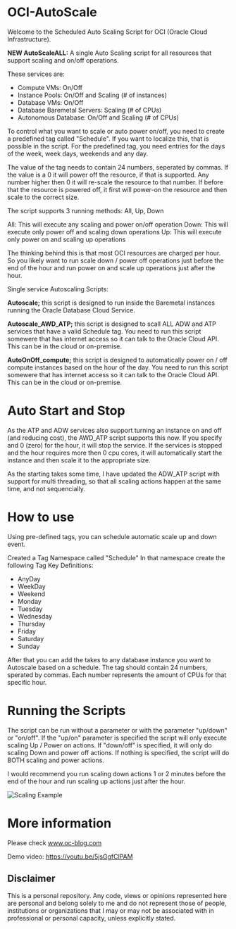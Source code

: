 # OCI-AutoScale

Welcome to the Scheduled Auto Scaling Script for OCI (Oracle Cloud Infrastructure).

**NEW AutoScaleALL:** A single Auto Scaling script for all resources that support scaling and on/off operations.

These services are:
- Compute VMs: On/Off
- Instance Pools: On/Off and Scaling (# of instances)
- Database VMs: On/Off
- Database Baremetal Servers: Scaling (# of CPUs)
- Autonomous Database: On/Off and Scaling (# of CPUs)

To control what you want to scale or auto power on/off, you need to create a predefined tag called "Schedule". If you want to
localize this, that is possible in the script. For the predefined tag, you need entries for the days of the week, week days, weekends and any day.

The value of the tag needs to contain 24 numbers, seperated by commas. If the value is a 0 it will power off the resource,
if that is supported. Any number higher then 0 it will re-scale the resource to that number. If before that the resource is
powered off, it first will power-on the resource and then scale to the correct size.

The script supports 3 running methods: All, Up, Down

All: This will execute any scaling and power on/off operation
Down: This will execute only power off and scaling down operations
Up: This will execute only power on and scaling up operations

The thinking behind this is that most OCI resources are charged per hour. So you likely want to run scale down / power off operations 
just before the end of the hour and run power on and scale up operations just after the hour.



Single service Autoscaling Scripts:

**Autoscale;** this script is designed to run inside the Baremetal instances running the Oracle Database Cloud Service.

**Autoscale_AWD_ATP;** this script is designed to scall ALL ADW and ATP services that have a valid Schedule tag. You need to run this script somewere that has internet access so it can talk to the Oracle Cloud API. This can be in the cloud or on-premise.

**AutoOnOff_compute;** this script is designed to automatically power on / off compute instances based on the hour of the day. You need to run this script somewere that has internet access so it can talk to the Oracle Cloud API. This can be in the cloud or on-premise.

# Auto Start and Stop
As the ATP and ADW services also support turning an instance on and off (and reducing cost), the AWD_ATP script supports this now.
If you specify and 0 (zero) for the hour, it will stop the service. If the services is stopped and the hour requires more then 0 cpu
cores, it will automatically start the instance and then scale it to the appropriate size.

As the starting takes some time, I have updated the ADW_ATP script with support for multi threading, so that all scaling actions happen at the same time, and not sequencially.

# How to use
Using pre-defined tags, you can schedule automatic scale up and down event.

Created a Tag Namespace called "Schedule"
In that namespace create the following Tag Key Definitions:
- AnyDay
- WeekDay
- Weekend
- Monday
- Tuesday
- Wednesday
- Thursday
- Friday
- Saturday
- Sunday

After that you can add the takes to any database instance you want to Autoscale based on a schedule. The tag should contain 24 numbers, sperated by commas. Each number represents the amount of CPUs for that specific hour.

# Running the Scripts
The script can be run without a parameter or with the parameter "up/down" or "on/off". If the "up/on" parameter is specified the script will only execute scaling Up / Power on actions. If "down/off" is specified, it will only do scaling Down and power off actions. If nothing is specified, the script will do BOTH scaling and power actions.

I would recommend you run scaling down actions 1 or 2 minutes before the end of the hour and run scaling up actions just after the hour.

![Scaling Example](https://www.oc-blog.com/wp-content/uploads/2018/09/atp_scale-1024x445.png)

# More information
Please check www.oc-blog.com

Demo video: https://youtu.be/5jsGgfClPAM


## Disclaimer
This is a personal repository. Any code, views or opinions represented here are personal and belong solely to me and do not represent those of people, institutions or organizations that I may or may not be associated with in professional or personal capacity, unless explicitly stated.
